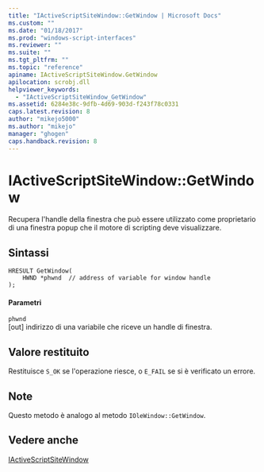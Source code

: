 ```yaml
---
title: "IActiveScriptSiteWindow::GetWindow | Microsoft Docs"
ms.custom: ""
ms.date: "01/18/2017"
ms.prod: "windows-script-interfaces"
ms.reviewer: ""
ms.suite: ""
ms.tgt_pltfrm: ""
ms.topic: "reference"
apiname: IActiveScriptSiteWindow.GetWindow
apilocation: scrobj.dll
helpviewer_keywords: 
  - "IActiveScriptSiteWindow_GetWindow"
ms.assetid: 6284e38c-9dfb-4d69-903d-f243f78c0331
caps.latest.revision: 8
author: "mikejo5000"
ms.author: "mikejo"
manager: "ghogen"
caps.handback.revision: 8
---
```

# IActiveScriptSiteWindow::GetWindow
Recupera l'handle della finestra che può essere utilizzato come proprietario di una finestra popup che il motore di scripting deve visualizzare.  
  
## Sintassi  
  
```  
HRESULT GetWindow(  
    HWND *phwnd  // address of variable for window handle  
);  
```  
  
#### Parametri  
 `phwnd`  
 \[out\] indirizzo di una variabile che riceve un handle di finestra.  
  
## Valore restituito  
 Restituisce `S_OK` se l'operazione riesce, o `E_FAIL` se si è verificato un errore.  
  
## Note  
 Questo metodo è analogo al metodo `IOleWindow::GetWindow`.  
  
## Vedere anche  
 [IActiveScriptSiteWindow](../../winscript/reference/iactivescriptsitewindow.md)